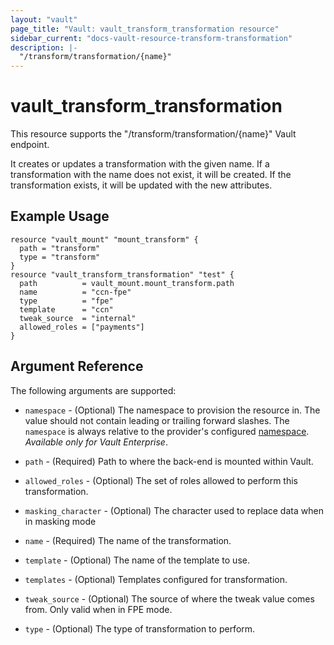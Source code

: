 ```yaml
---
layout: "vault"
page_title: "Vault: vault_transform_transformation resource"
sidebar_current: "docs-vault-resource-transform-transformation"
description: |-
  "/transform/transformation/{name}"
---
```


# vault\_transform\_transformation

This resource supports the "/transform/transformation/{name}" Vault endpoint.

It creates or updates a transformation with the given name. If a transformation with the name does not exist,
it will be created. If the transformation exists, it will be updated with the new attributes.

## Example Usage

```hcl
resource "vault_mount" "mount_transform" {
  path = "transform"
  type = "transform"
}
resource "vault_transform_transformation" "test" {
  path          = vault_mount.mount_transform.path
  name          = "ccn-fpe"
  type          = "fpe"
  template      = "ccn"
  tweak_source  = "internal"
  allowed_roles = ["payments"]
}
```

## Argument Reference

The following arguments are supported:

* `namespace` - (Optional) The namespace to provision the resource in.
  The value should not contain leading or trailing forward slashes.
  The `namespace` is always relative to the provider's configured [namespace](../index.html#namespace).
   *Available only for Vault Enterprise*.

* `path` - (Required) Path to where the back-end is mounted within Vault.
* `allowed_roles` - (Optional) The set of roles allowed to perform this transformation.
* `masking_character` - (Optional) The character used to replace data when in masking mode
* `name` - (Required) The name of the transformation.
* `template` - (Optional) The name of the template to use.
* `templates` - (Optional) Templates configured for transformation.
* `tweak_source` - (Optional) The source of where the tweak value comes from. Only valid when in FPE mode.
* `type` - (Optional) The type of transformation to perform.

